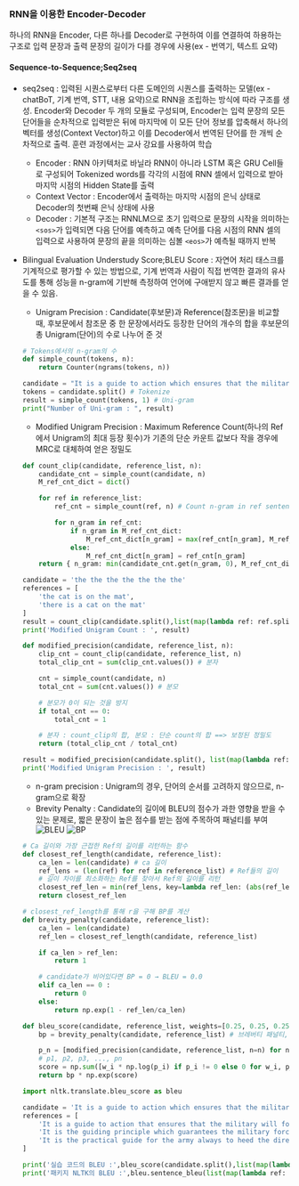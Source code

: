 ### RNN을 이용한 Encoder-Decoder

하나의 RNN을 Encoder, 다른 하나를 Decoder로 구현하여 이를 연결하여 하용하는 구조로 입력 문장과 출력 문장의 길이가 다를 경우에 사용(ex - 번역기, 텍스트 요약)

#### Sequence-to-Sequence;Seq2seq
- seq2seq : 입력된 시퀀스로부터 다른 도메인의 시퀀스를 출력하는 모델(ex - chatBoT, 기계 번역, STT, 내용 요약)으로 RNN을 조립하는 방식에 따라 구조를 생성. Encoder와 Decoder 두 개의 모듈로 구성되며, Encoder는 입력 문장의 모든 단어들을 순차적으로 입력받은 뒤에 마지막에 이 모든 단어 정보를 압축해서 하나의 벡터를 생성(Context Vector)하고 이를 Decoder에서 번역된 단어를 한 개씩 순차적으로 출력. 훈련 과정에서는 교사 강요를 사용하여 학습
    * Encoder : RNN 아키텍처로 바닐라 RNN이 아니라 LSTM 혹은 GRU Cell들로 구성되어 Tokenized words를 각각의 시점에 RNN 셀에서 입력으로 받아 마지막 시점의 Hidden State를 출력
    * Context Vector : Encoder에서 출력하는 마지막 시점의 은닉 상태로 Decoder의 첫번째 은닉 상태에 사용
    * Decoder : 기본적 구조는 RNNLM으로 초기 입력으로 문장의 시작을 의미하는 `<sos>`가 입력되면 다음 단어를 예측하고 예측 단어를 다음 시점의 RNN 셀의 입력으로 사용하여 문장의 끝을 의미하는 심볼 `<eos>`가 예측될 때까지 반복

- Bilingual Evaluation Understudy Score;BLEU Score : 자연어 처리 태스크를 기계적으로 평가할 수 있는 방법으로, 기계 번역과 사람이 직접 번역한 결과의 유사도를 통해 성능을 n-gram에 기반해 측정하여 언어에 구애받지 않고 빠른 결과를 얻을 수 있음.
    * Unigram Precision : Candidate(후보문)과 Reference(참조문)을 비교할 때, 후보문에서 참조문 중 한 문장에서라도 등장한 단어의 개수의 합을 후보문의 총 Unigram(단어)의 수로 나누어 준 것
    
    ```python
    # Tokens에서의 n-gram의 수
    def simple_count(tokens, n):
        return Counter(ngrams(tokens, n))
    
    candidate = "It is a guide to action which ensures that the military always obeys the commands of the party."
    tokens = candidate.split() # Tokenize
    result = simple_count(tokens, 1) # Uni-gram
    print("Number of Uni-gram : ", result)
    ```
    
    * Modified Unigram Precision : Maximum Reference Count(하나의 Ref에서 Unigram의 최대 등장 횟수)가 기존의 단순 카운트 값보다 작을 경우에 MRC로 대체하여 얻은 정밀도

    ```python
    def count_clip(candidate, reference_list, n):
        candidate_cnt = simple_count(candidate, n)
        M_ref_cnt_dict = dict()

        for ref in reference_list:
            ref_cnt = simple_count(ref, n) # Count n-gram in ref sentence

            for n_gram in ref_cnt:
                if n_gram in M_ref_cnt_dict:
                    M_ref_cnt_dict[n_gram] = max(ref_cnt[n_gram], M_ref_cnt_dict[n_gram])
                else:
                    M_ref_cnt_dict[n_gram] = ref_cnt[n_gram]
        return { n_gram: min(candidate_cnt.get(n_gram, 0), M_ref_cnt_dict.get(n_gram, 0)) for n_gram in candidate_cnt }
    
    candidate = 'the the the the the the the'
    references = [
        'the cat is on the mat',
        'there is a cat on the mat'
    ]
    result = count_clip(candidate.split(),list(map(lambda ref: ref.split(), references)),1)
    print('Modified Unigram Count : ', result)

    def modified_precision(candidate, reference_list, n):
        clip_cnt = count_clip(candidate, reference_list, n) 
        total_clip_cnt = sum(clip_cnt.values()) # 분자

        cnt = simple_count(candidate, n)
        total_cnt = sum(cnt.values()) # 분모

        # 분모가 0이 되는 것을 방지
        if total_cnt == 0: 
            total_cnt = 1

        # 분자 : count_clip의 합, 분모 : 단순 count의 합 ==> 보정된 정밀도
        return (total_clip_cnt / total_cnt)

    result = modified_precision(candidate.split(), list(map(lambda ref: ref.split(), references)), n=1)
    print('Modified Unigram Precision : ', result)
    ```

    * n-gram precision : Unigram의 경우, 단어의 순서를 고려하지 않으므로, n-gram으로 확장
    * Brevity Penalty : Candidate의 길이에 BLEU의 점수가 과한 영향을 받을 수 있는 문제로, 짧은 문장이 높은 점수를 받는 점에 주목하여 패널티를 부여 ![BLEU](./img/BLEU.jpg) ![BP](./img/Brevity_Penalty.jpg)

    ```python
    # Ca 길이와 가장 근접한 Ref의 길이를 리턴하는 함수
    def closest_ref_length(candidate, reference_list):
        ca_len = len(candidate) # ca 길이
        ref_lens = (len(ref) for ref in reference_list) # Ref들의 길이
        # 길이 차이를 최소화하는 Ref를 찾아서 Ref의 길이를 리턴
        closest_ref_len = min(ref_lens, key=lambda ref_len: (abs(ref_len - ca_len), ref_len))
        return closest_ref_len

    # closest_ref_length를 통해 r을 구해 BP를 계산
    def brevity_penalty(candidate, reference_list):
        ca_len = len(candidate)
        ref_len = closest_ref_length(candidate, reference_list)

        if ca_len > ref_len:
            return 1

        # candidate가 비어있다면 BP = 0 → BLEU = 0.0
        elif ca_len == 0 :
            return 0
        else:
            return np.exp(1 - ref_len/ca_len)

    def bleu_score(candidate, reference_list, weights=[0.25, 0.25, 0.25, 0.25]):
        bp = brevity_penalty(candidate, reference_list) # 브레버티 패널티, BP

        p_n = [modified_precision(candidate, reference_list, n=n) for n, _ in enumerate(weights,start=1)] 
        # p1, p2, p3, ..., pn
        score = np.sum([w_i * np.log(p_i) if p_i != 0 else 0 for w_i, p_i in zip(weights, p_n)])
        return bp * np.exp(score)

    import nltk.translate.bleu_score as bleu

    candidate = 'It is a guide to action which ensures that the military always obeys the commands of the party'
    references = [
        'It is a guide to action that ensures that the military will forever heed Party commands',
        'It is the guiding principle which guarantees the military forces always being under the command of the Party',
        'It is the practical guide for the army always to heed the directions of the party'
    ]

    print('실습 코드의 BLEU :',bleu_score(candidate.split(),list(map(lambda ref: ref.split(), references))))
    print('패키지 NLTK의 BLEU :',bleu.sentence_bleu(list(map(lambda ref: ref.split(), references)),candidate.split()))
    ```